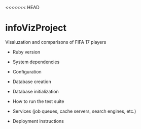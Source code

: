 <<<<<<< HEAD
# infoVizProject

Visaluzation and comparisons of FIFA 17 players


* Ruby version

* System dependencies

* Configuration

* Database creation

* Database initialization

* How to run the test suite

* Services (job queues, cache servers, search engines, etc.)

* Deployment instructions





